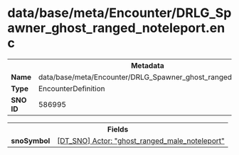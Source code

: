 <h1>data/base/meta/Encounter/DRLG_Spawner_ghost_ranged_noteleport.enc</h1><table><tr><th colspan="100%">Metadata</th></tr><tr><td><b>Name</b></td><td>data/base/meta/Encounter/DRLG_Spawner_ghost_ranged_noteleport.enc</td></tr><tr><td><b>Type</b></td><td>EncounterDefinition</td></tr><tr><td><b>SNO ID</b></td><td>586995</td></tr></table>

<table><tr><th colspan="100%">Fields</th></tr><tr><td><b>snoSymbol</b></td><td><a href="..\Actor\ghost_ranged_male_noteleport.acr.md">[DT_SNO] Actor: "ghost_ranged_male_noteleport"</a></td></tr></table>

